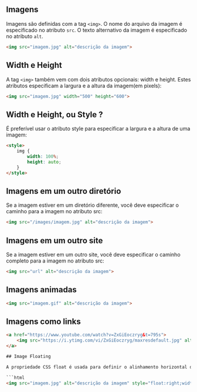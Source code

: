 ## Imagens

Imagens são definidas com a tag `<img>`. O nome do arquivo da imagem é especificado no atributo `src`. O texto alternativo da imagem é especificado no atributo `alt`.

```html
<img src="imagem.jpg" alt="descrição da imagem">
```
## Width e Height

A tag `<img>` também vem com dois atributos opcionais: width e height. Estes atributos especificam a largura e a altura da imagem(em pixels):

```html
<img src="imagem.jpg" width="500" height="600">
```

## Width e Height, ou Style ?

É preferível usar o atributo style para especificar a largura e a altura de uma imagem:

```html
<style>
    img {
        width: 100%;
        height: auto;
    }
</style>
```

## Imagens em um outro diretório

Se a imagem estiver em um diretório diferente, você deve especificar o caminho para a imagem no atributo src:

```html
<img src="/images/imagem.jpg" alt="descrição da imagem">
```

## Imagens em um outro site

Se a imagem estiver em um outro site, você deve especificar o caminho completo para a imagem no atributo src:

```html
<img src="url" alt="descrição da imagem">
```

## Imagens animadas

```html
<img src="imagem.gif" alt="descrição da imagem">
```

## Imagens como links

```html
<a href="https://www.youtube.com/watch?v=ZxGiEoczryg&t=795s">
    <img src="https://i.ytimg.com/vi/ZxGiEoczryg/maxresdefault.jpg" alt="All of me - Masayoshi Takanaka">
</a>

## Image Floating

A propriedade CSS float é usada para definir o alinhamento horizontal de um elemento. Ele move o elemento flutuante para a esquerda ou para a direita de seu contêiner.

```html
<img src="imagem.jpg" alt="descrição da imagem" style="float:right;width:42px;height:42px;">
```